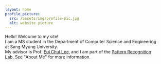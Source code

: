 ```yaml
---
layout: home
profile_picture:
  src: /assets/img/profile-pic.jpg
  alt: website picture
---
```


<p>  
  Hello! Welcome to my site! <br>
  I am a MS student in the Department of Computer Science and Engineering at Sang Myung University. <br>
  My advisor is Prof. <a href="https://scholar.google.co.kr/citations?hl=ko&user=wpy1zMoAAAAJ">Eui Chul Lee</a>, and I am part of the <a href="https://pr.smu.ac.kr/">Pattern Recognition Lab</a>. See "About Me" for more information. 
</p>

